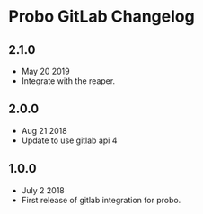 # Probo GitLab Changelog

## 2.1.0
  - May 20 2019
  - Integrate with the reaper.

## 2.0.0
  - Aug 21 2018
  - Update to use gitlab api 4

## 1.0.0
  - July 2 2018
  - First release of gitlab integration for probo.
